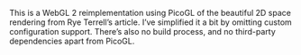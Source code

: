 This is a WebGL 2 reimplementation using PicoGL of the beautiful 2D space rendering from Rye Terrell’s article. I’ve simplified it a bit by omitting custom configuration support. There’s also no build process, and no third-party dependencies apart from PicoGL.
